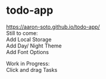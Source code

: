 # todo-app  
https://aaron-soto.github.io/todo-app/  
 Still to come:  
  Add Local Storage  
  Add Day/ Night Theme  
  Add Font Options  
    
 Work in Progress:  
  Click and drag Tasks  
